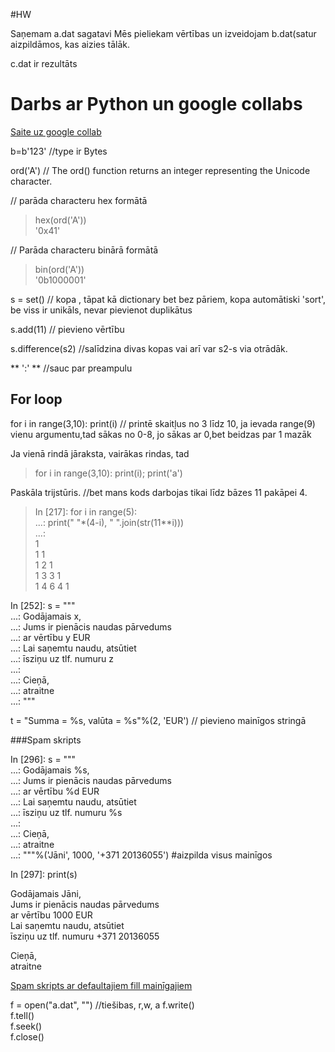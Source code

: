 
#HW

Saņemam a.dat sagatavi
Mēs pieliekam vērtības un izveidojam b.dat(satur aizpildāmos, kas aizies tālāk.

c.dat ir rezultāts




# Darbs ar Python un google collabs

[Saite uz google collab](https://colab.research.google.com/drive/1ajQTMctVeOEALDnyUK5j_8E4yJioeOih)

b=b'123' //type ir Bytes 

ord('A') // The ord() function returns an integer representing the Unicode character.
 
 
//  parāda characteru hex formātā   
  
>hex(ord('A'))  
'0x41'  
  
// Parāda characteru binārā formātā
  
>bin(ord('A'))  
'0b1000001'  

s = set() // kopa , tāpat kā dictionary bet bez pāriem, kopa automātiski 'sort', be viss ir unikāls, nevar pievienot duplikātus
 
 
s.add(11) // pievieno vērtību

s.difference(s2) //salīdzina divas kopas vai arī var s2-s via otrādāk.  

** ':' ** //sauc par preampulu

## For loop  

for i in range(3,10): print(i)  // printē skaitļus no 3 līdz 10, ja ievada range(9) vienu argumentu,tad sākas no 0-8, jo sākas ar 0,bet beidzas par 1 mazāk
  
Ja vienā rindā jāraksta, vairākas rindas, tad 
>for i in range(3,10): print(i); print('a')
  
   
   
 Paskāla trijstūris. //bet mans kods darbojas tikai līdz bāzes 11 pakāpei 4.
 
>In [217]: for i in range(5):  
     ...:     print(" "*(4-i), " ".join(str(11**i)))  
     ...:       
     1  
    1 1  
   1 2 1  
  1 3 3 1  
 1 4 6 4 1  
  


In [252]: s = """  
     ...: Godājamais x,  
     ...: Jums ir pienācis naudas pārvedums  
     ...: ar vērtību y EUR  
     ...: Lai saņemtu naudu, atsūtiet  
     ...: īsziņu uz tlf. numuru z  
     ...:   
     ...: Cieņā,  
     ...:         atraitne  
     ...: """  
  
t = "Summa = %s, valūta = %s"%(2, 'EUR') // pievieno mainīgos stringā  
 
 
 ###Spam skripts
 
 
In [296]: s = """  
     ...: Godājamais %s,  
     ...: Jums ir pienācis naudas pārvedums  
     ...: ar vērtību %d EUR  
     ...: Lai saņemtu naudu, atsūtiet  
     ...: īsziņu uz tlf. numuru %s  
     ...:   
     ...: Cieņā,  
     ...:         atraitne  
     ...: """%('Jāni', 1000, '+371 20136055') #aizpilda visus mainīgos  
       
  
In [297]: print(s)  
  
Godājamais Jāni,  
Jums ir pienācis naudas pārvedums  
ar vērtību 1000 EUR  
Lai saņemtu naudu, atsūtiet  
īsziņu uz tlf. numuru +371 20136055  
  
Cieņā,  
        atraitne  


 [Spam skripts ar defaultajiem fill mainīgajiem](https://pastebin.com/Pk7BjWaN)
 
 
 f = open("a.dat", "") //tiešibas, r,w, a
f.write()  
f.tell()  
f.seek()  
f.close()  


 
